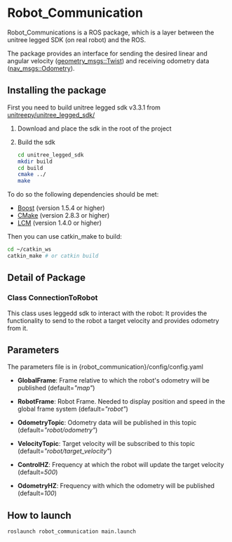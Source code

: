 # Robot_Communication

Robot_Communications is a ROS package, which is a layer between the unitree legged SDK (on real robot) and the ROS.

The package provides an interface for sending the desired linear and angular velocity ([geometry_msgs::Twist](https://docs.ros.org/en/api/geometry_msgs/html/msg/Twist.html)) and receiving odometry data ([nav_msgs::Odometry](https://docs.ros.org/en/api/nav_msgs/html/msg/Odometry.html)).

## Installing the package

First you need to build unitree legged sdk v3.3.1 from [unitreepy/unitree_legged_sdk/](https://github.com/unitreerobotics/unitree_legged_sdk/tree/v3.3.1)

1. Download and place the sdk in the root of the project

2. Build the sdk

    ```bash
    cd unitree_legged_sdk
    mkdir build
    cd build
    cmake ../
    make
    ```

To do so the following dependencies should be met:

- [Boost](http://www.boost.org) (version 1.5.4 or higher)
- [CMake](http://www.cmake.org) (version 2.8.3 or higher)
- [LCM](https://lcm-proj.github.io) (version 1.4.0 or higher)

Then you can use catkin_make to build:

``` bash
cd ~/catkin_ws
catkin_make # or catkin build
```

## Detail of Package

### Class ConnectionToRobot

This class uses leggedd sdk to interact with the robot:
It provides the functionality to send to the robot a target velocity and provides odometry from it.

## Parameters

The parameters file is in {robot_communication}/config/config.yaml

- **GlobalFrame**: Frame relative to which the robot's odometry will be published (default=*"map"*)

- **RobotFrame**: Robot Frame. Needed to display position and speed in the global frame system (default=*"robot"*)

- **OdometryTopic**: Odometry data will be published in this topic (default=*"robot/odometry"*)

- **VelocityTopic**: Target velocity will be subscribed to this topic (default=*"robot/target_velocity"*)

- **ControlHZ**: Frequency at which the robot will update the target velocity (default=*500*)

- **OdometryHZ**: Frequency with which the odometry will be published (default=*100*)


## How to launch

``` bash
roslaunch robot_communication main.launch
```